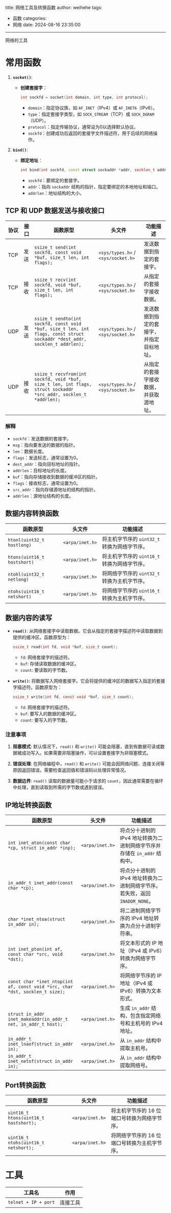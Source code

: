 title: 网络工具及转换函数
author: weihehe
tags:
  - 函数
categories:
  - 网络
date: 2024-08-16 23:35:00
---
网络的工具
<!--more-->

# 常用函数


1. **`socket()`**:
   - **创建套接字**：
     ```cpp
     int sockfd = socket(int domain, int type, int protocol);
     ```
     - `domain`：指定协议族，如 `AF_INET`（IPv4）或 `AF_INET6`（IPv6）。
     - `type`：指定套接字类型，如 `SOCK_STREAM`（TCP）或 `SOCK_DGRAM`（UDP）。
     - `protocol`：指定传输协议，通常设为0以选择默认协议。
     - `sockfd`：创建成功后返回的套接字文件描述符，用于后续的网络操作。

2. **`bind()`**:
   - **绑定地址**：
     ```cpp
     int bind(int sockfd, const struct sockaddr *addr, socklen_t addrlen);
     ```
     - `sockfd`：要绑定的套接字。
     - `addr`：指向 `sockaddr` 结构的指针，指定要绑定的本地地址和端口。
     - `addrlen`：地址结构的大小。



## TCP 和 UDP 数据发送与接收接口

| 协议 | 接口   | 函数原型                                                     | 头文件             | 功能描述                                      |
|------|--------|--------------------------------------------------------------|--------------------|---------------------------------------------|
| TCP  | 发送   | `ssize_t send(int sockfd, const void *buf, size_t len, int flags);` | `<sys/types.h>` / `<sys/socket.h>` | 发送数据到指定的套接字。                       |
| TCP  | 接收   | `ssize_t recv(int sockfd, void *buf, size_t len, int flags);` | `<sys/types.h>` / `<sys/socket.h>` | 从指定的套接字接收数据。                       |
| UDP  | 发送   | `ssize_t sendto(int sockfd, const void *buf, size_t len, int flags, const struct sockaddr *dest_addr, socklen_t addrlen);` | `<sys/types.h>` / `<sys/socket.h>` | 发送数据到指定的套接字，并指定目标地址。     |
| UDP  | 接收   | `ssize_t recvfrom(int sockfd, void *buf, size_t len, int flags, struct sockaddr *src_addr, socklen_t *addrlen);` | `<sys/types.h>` / `<sys/socket.h>` | 从指定的套接字接收数据，并获取源地址。       |

### 解释

- `sockfd`：发送数据的套接字。
- `msg`：指向要发送的数据的指针。
- `len`：数据长度。
- `flags`：发送标志，通常设置为0。
- `dest_addr`：指向目标地址的指针。
- `addrlen`：目标地址的长度。
- `buf`：指向存储接收到数据的缓冲区的指针。
- `flags`：接收标志，通常设置为0。
- `src_addr`：指向存储源地址的结构的指针。
- `addrlen`：源地址结构的长度。
    

## 数据内容转换函数

| 函数原型                 | 头文件           | 功能描述                                           |
|--------------------------|------------------|----------------------------------------------------|
| `htonl(uint32_t hostlong)` | `<arpa/inet.h>`  | 将主机字节序的 `uint32_t` 转换为网络字节序。         |
| `htons(uint16_t hostshort)` | `<arpa/inet.h>`  | 将主机字节序的 `uint16_t` 转换为网络字节序。         |
| `ntohl(uint32_t netlong)` | `<arpa/inet.h>`  | 将网络字节序的 `uint32_t` 转换为主机字节序。         |
| `ntohs(uint16_t netshort)` | `<arpa/inet.h>`  | 将网络字节序的 `uint16_t` 转换为主机字节序。         |

## 数据内容的读写

- **`read()`**: 从网络套接字中读取数据。它会从指定的套接字描述符中读取数据到提供的缓冲区。函数原型为：
  ```c
  ssize_t read(int fd, void *buf, size_t count);
  ```
  - `fd`: 网络套接字的描述符。
  - `buf`: 存储读取数据的缓冲区。
  - `count`: 要读取的字节数。

- **`write()`**: 将数据写入网络套接字。它会将提供的缓冲区的数据写入指定的套接字描述符。函数原型为：
  ```c
  ssize_t write(int fd, const void *buf, size_t count);
  ```
  - `fd`: 网络套接字的描述符。
  - `buf`: 要写入的数据的缓冲区。
  - `count`: 要写入的字节数。

### 注意事项
1. **阻塞模式**: 默认情况下，`read()` 和 `write()` 可能会阻塞，直到有数据可读或数据被成功写入。如果需要非阻塞操作，可以设置套接字为非阻塞模式。
   
2. **错误处理**: 在网络编程中，`read()` 和 `write()` 可能会因网络问题、连接关闭等原因返回错误。需要检查返回值和错误码以处理异常情况。

3. **数据边界**: `read()` 读取的数据量可能小于请求的 `count`，因此通常需要在循环中处理，直到读取到所需的字节数或遇到错误。


## IP地址转换函数

| 函数原型                                | 头文件          | 功能描述                                                                 |
|-----------------------------------------|-----------------|--------------------------------------------------------------------------|
| `int inet_aton(const char *cp, struct in_addr *inp);` | `<arpa/inet.h>` | 将点分十进制的 IPv4 地址转换为二进制网络字节序并存储在 `in_addr` 结构中。 |
| `in_addr_t inet_addr(const char *cp);`  | `<arpa/inet.h>` | 将点分十进制的 IPv4 地址转换为二进制网络字节序。若失败，返回 `INADDR_NONE`。 |
| `char *inet_ntoa(struct in_addr in);`   | `<arpa/inet.h>` | 将二进制网络字节序的 IPv4 地址转换为点分十进制字符串。                     |
| `int inet_pton(int af, const char *src, void *dst);` | `<arpa/inet.h>` | 将文本形式的 IP 地址（IPv4 或 IPv6）转换为网络字节序。                    |
| `const char *inet_ntop(int af, const void *src, char *dst, socklen_t size);` | `<arpa/inet.h>` | 将网络字节序的 IP 地址（IPv4 或 IPv6）转换为文本形式。                    |
| `struct in_addr inet_makeaddr(in_addr_t net, in_addr_t host);` | `<arpa/inet.h>` | 生成 `in_addr` 结构，包含指定网络号和主机号的 IPv4 地址。               |
| `in_addr_t inet_lnaof(struct in_addr in);` | `<arpa/inet.h>` | 从 `in_addr` 结构中提取主机号。                                          |
| `in_addr_t inet_netof(struct in_addr in);` | `<arpa/inet.h>` | 从 `in_addr` 结构中提取网络号。                                          |
                                     

## Port转换函数

| 函数原型                    | 头文件          | 功能描述                                           |
|-----------------------------|-----------------|----------------------------------------------------|
| `uint16_t htons(uint16_t hostshort);` | `<arpa/inet.h>` | 将主机字节序的 16 位端口号转换为网络字节序。        |
| `uint16_t ntohs(uint16_t netshort);`  | `<arpa/inet.h>` | 将网络字节序的 16 位端口号转换为主机字节序。        |



# 工具

| 工具名 | 作用 |
|----|-----|
|`telnet + IP + port`|连接工具|